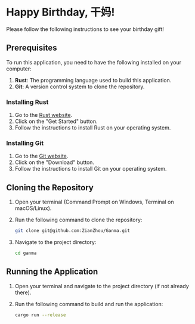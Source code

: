 # Happy Birthday, 干妈!

Please follow the following instructions to see your birthday gift!

## Prerequisites

To run this application, you need to have the following installed on your computer:

1. **Rust**: The programming language used to build this application.
2. **Git**: A version control system to clone the repository.

### Installing Rust

1. Go to the [Rust website](https://www.rust-lang.org/).
2. Click on the "Get Started" button.
3. Follow the instructions to install Rust on your operating system.

### Installing Git

1. Go to the [Git website](https://git-scm.com/).
2. Click on the "Download" button.
3. Follow the instructions to install Git on your operating system.

## Cloning the Repository

1. Open your terminal (Command Prompt on Windows, Terminal on macOS/Linux).
2. Run the following command to clone the repository:

   ```sh
   git clone git@github.com:ZianZhou/Ganma.git
   ```

3. Navigate to the project directory:

   ```sh
   cd ganma
   ```

## Running the Application

1. Open your terminal and navigate to the project directory (if not already there).
2. Run the following command to build and run the application:

   ```sh
   cargo run --release
   ```
